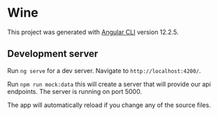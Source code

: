 # Wine

This project was generated with [Angular CLI](https://github.com/angular/angular-cli) version 12.2.5.

## Development server

Run `ng serve` for a dev server. Navigate to `http://localhost:4200/`. 


Run `npm run mock:data` this will create a server that will provide our api endpoints. The server is running on port 5000. 

The app will automatically reload if you change any of the source files.
